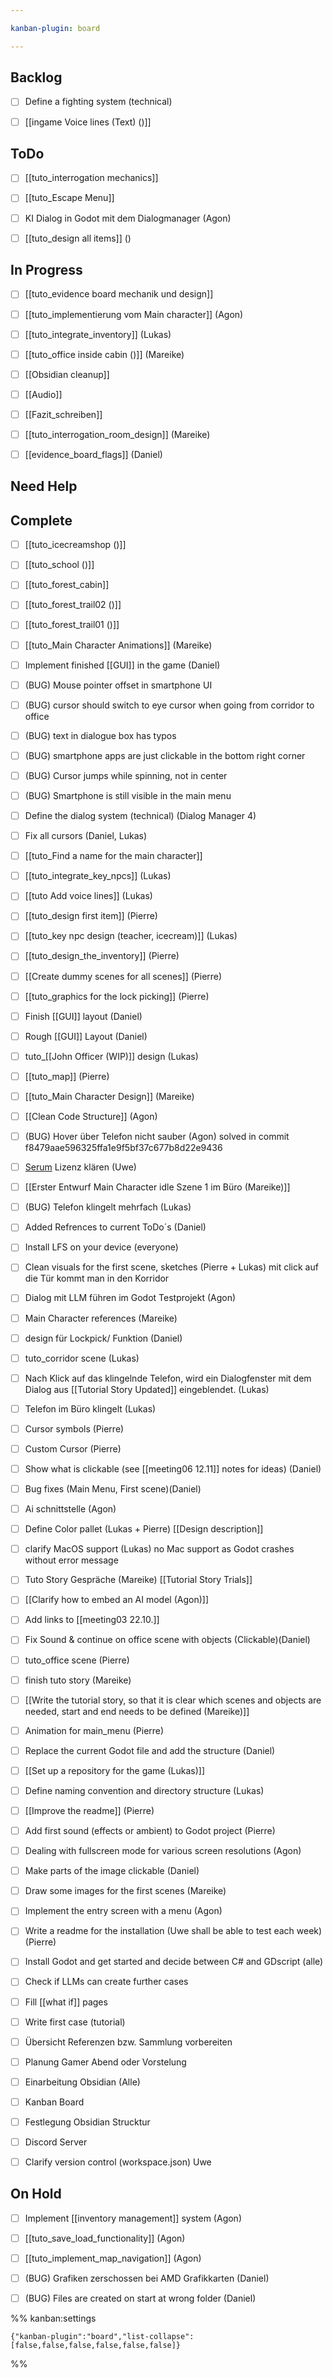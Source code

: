 ```yaml
---

kanban-plugin: board

---
```


## Backlog

- [ ] Define a fighting system (technical)
- [ ] [[ingame Voice lines (Text) ()]]


## ToDo

- [ ] [[tuto_interrogation mechanics]]
- [ ] [[tuto_Escape Menu]]
- [ ] KI Dialog in Godot mit dem Dialogmanager (Agon)
- [ ] [[tuto_design all items]] ()


## In Progress

- [ ] [[tuto_evidence board mechanik und design]]
- [ ] [[tuto_implementierung vom Main character]] (Agon)
- [ ] [[tuto_integrate_inventory]] (Lukas)
- [ ] [[tuto_office inside cabin ()]] (Mareike)
- [ ] [[Obsidian cleanup]]
- [ ] [[Audio]]
- [ ] [[Fazit_schreiben]]
- [ ] [[tuto_interrogation_room_design]] (Mareike)
- [ ] [[evidence_board_flags]] (Daniel)


## Need Help



## Complete

- [ ] [[tuto_icecreamshop ()]]
- [ ] [[tuto_school ()]]
- [ ] [[tuto_forest_cabin]]
- [ ] [[tuto_forest_trail02 ()]]
- [ ] [[tuto_forest_trail01 ()]]
- [ ] [[tuto_Main Character Animations]] (Mareike)
- [ ] Implement finished [[GUI]] in the game (Daniel)
- [ ] (BUG) Mouse pointer offset in smartphone UI
- [ ] (BUG) cursor should switch to eye cursor when going from corridor to office
- [ ] (BUG) text in dialogue box has typos
- [ ] (BUG) smartphone apps are just clickable in the bottom right corner
- [ ] (BUG) Cursor jumps while spinning, not in center
- [ ] (BUG) Smartphone is still visible in the main menu
- [ ] Define the dialog system (technical) (Dialog Manager 4)
- [ ] Fix all cursors (Daniel, Lukas)
- [ ] [[tuto_Find a name for the main character]]
- [ ] [[tuto_integrate_key_npcs]] (Lukas)
- [ ] [[tuto Add voice lines]] (Lukas)
- [ ] [[tuto_design first item]] (Pierre)
- [ ] [[tuto_key npc design (teacher, icecream)]] (Lukas)
- [ ] [[tuto_design_the_inventory]] (Pierre)
- [ ] [[Create dummy scenes for all scenes]] (Pierre)
- [ ] [[tuto_graphics for the lock picking]] (Pierre)
- [ ] Finish [[GUI]] layout (Daniel)
- [ ] Rough [[GUI]] Layout (Daniel)
- [ ] tuto_[[John Officer (WIP)]] design (Lukas)
- [ ] [[tuto_map]] (Pierre)
- [ ] [[tuto_Main Character Design]] (Mareike)
- [ ] [[Clean Code Structure]] (Agon)
- [ ] (BUG) Hover über Telefon nicht sauber (Agon)
	solved in commit f8479aae596325ffa1e9f5bf37c677b8d22e9436
- [ ] [Serum](https://xferrecords.com/products/serum/) Lizenz klären (Uwe)
- [ ] [[Erster Entwurf Main Character idle Szene 1 im Büro (Mareike)]]
- [ ] (BUG) Telefon klingelt mehrfach (Lukas)
- [ ] Added Refrences to current ToDo´s (Daniel)
- [ ] Install LFS on your device (everyone)
- [ ] Clean visuals for the first scene, sketches (Pierre + Lukas)
	mit click auf die Tür kommt man in den Korridor
- [ ] Dialog mit LLM führen im Godot Testprojekt (Agon)
- [ ] Main Character references (Mareike)
- [ ] design für Lockpick/ Funktion (Daniel)
- [ ] tuto_corridor scene (Lukas)
- [ ] Nach Klick auf das klingelnde Telefon, wird ein Dialogfenster mit dem Dialog aus [[Tutorial Story Updated]] eingeblendet. (Lukas)
- [ ] Telefon im Büro klingelt (Lukas)
- [ ] Cursor symbols (Pierre)
- [ ] Custom Cursor (Pierre)
- [ ] Show what is clickable (see [[meeting06 12.11]] notes for ideas) (Daniel)
- [ ] Bug fixes (Main Menu, First scene)(Daniel)
- [ ] Ai schnittstelle (Agon)
- [ ] Define Color pallet (Lukas + Pierre)
	[[Design description]]
- [ ] clarify MacOS support (Lukas)
	no Mac support as Godot crashes without error message
- [ ] Tuto Story Gespräche (Mareike)
	[[Tutorial Story Trials]]
- [ ] [[Clarify how to embed an AI model (Agon)]]
- [ ] Add links to [[meeting03 22.10.]]
- [ ] Fix Sound & continue on office scene with objects (Clickable)(Daniel)
- [ ] tuto_office scene (Pierre)
- [ ] finish tuto story (Mareike)
- [ ] [[Write the tutorial story, so that it is clear which scenes and objects are needed, start and end needs to be defined (Mareike)]]
- [ ] Animation for main_menu (Pierre)
- [ ] Replace the current Godot file and add the structure (Daniel)
- [ ] [[Set up a repository for the game (Lukas)]]
- [ ] Define naming convention and directory structure (Lukas)
- [ ] [[Improve the readme]]
	(Pierre)
- [ ] Add first sound (effects or ambient) to Godot project (Pierre)
- [ ] Dealing with fullscreen mode for various screen resolutions (Agon)
- [ ] Make parts of the image clickable (Daniel)
- [ ] Draw some images for the first scenes (Mareike)
- [ ] Implement the entry screen with a menu (Agon)
- [ ] Write a readme for the installation (Uwe shall be able to test each week)
	(Pierre)
- [ ] Install Godot and get started and decide between C# and GDscript (alle)
- [ ] Check if LLMs can create further cases
- [ ] Fill [[what if]] pages
- [ ] Write first case (tutorial)
- [ ] Übersicht Referenzen bzw. Sammlung vorbereiten
- [ ] Planung Gamer Abend oder Vorstelung
- [ ] Einarbeitung Obsidian (Alle)
- [ ] Kanban Board
- [ ] Festlegung Obsidian Strucktur
- [ ] Discord Server
- [ ] Clarify version control (workspace.json) Uwe


## On Hold

- [ ] Implement [[inventory management]] system (Agon)
- [ ] [[tuto_save_load_functionality]] (Agon)
- [ ] [[tuto_implement_map_navigation]] (Agon)
- [ ] (BUG) Grafiken zerschossen bei AMD Grafikkarten (Daniel)
- [ ] (BUG) Files are created on start at wrong folder (Daniel)




%% kanban:settings
```
{"kanban-plugin":"board","list-collapse":[false,false,false,false,false,false]}
```
%%